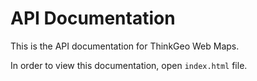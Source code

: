 # API Documentation

This is the API documentation for ThinkGeo Web Maps.

In order to view this documentation, open `index.html` file.

